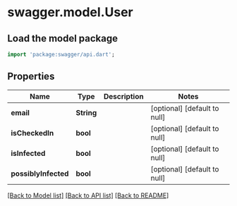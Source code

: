 # swagger.model.User

## Load the model package
```dart
import 'package:swagger/api.dart';
```

## Properties
Name | Type | Description | Notes
------------ | ------------- | ------------- | -------------
**email** | **String** |  | [optional] [default to null]
**isCheckedIn** | **bool** |  | [optional] [default to null]
**isInfected** | **bool** |  | [optional] [default to null]
**possiblyInfected** | **bool** |  | [optional] [default to null]

[[Back to Model list]](../README.md#documentation-for-models) [[Back to API list]](../README.md#documentation-for-api-endpoints) [[Back to README]](../README.md)

